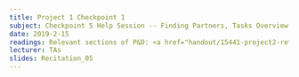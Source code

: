 ```yaml
---
title: Project 1 Checkpoint 1
subject: Checkpoint 5 Help Session -- Finding Partners, Tasks Overview
date: 2019-2-15
readings: Relevant sections of P&D: <a href="handout/15441-project2-reference.pdf"> Handout </a>
lecturer: TAs
slides: Recitation_05
---
```

